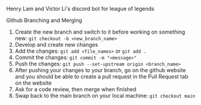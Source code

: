 Henry Lam and Victor Li's discord bot for league of legends

Github Branching and Merging
1. Create the new branch and switch to it before working on something new: `git checkout -b <new_branch_name>`
2. Develop and create new changes
3. Add the changes: `git add <file_names>` or `git add .`
4. Commit the changes: `git commit -m "<message>"`
5. Push the changes: `git push --set-upstream origin <branch_name>`
6. After pushing your changes to your branch, go on the github website and you should be able to create a pull request in the Pull Request tab on the website
7. Ask for a code review, then merge when finished
8. Swap back to the main branch on your local machine: `git checkout main`
